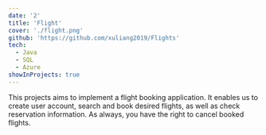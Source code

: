 ```yaml
---
date: '2'
title: 'Flight'
cover: './flight.png'
github: 'https://github.com/xuliang2019/Flights'
tech:
  - Java
  - SQL
  - Azure
showInProjects: true
---
```


This projects aims to implement a flight booking application. It enables us to create user account, search and book
desired flights, as well as check reservation information. As always, you have the right to cancel booked flights.
